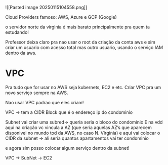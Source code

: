 ![[Pasted image 20250115104558.png]]


Cloud Providers famoso: AWS, Azure e GCP (Google)


o servidor norte da virginia é mais barato principalmente pra quem ta estudando!

Professor deixa claro pra nao usar o root da criação da conta aws e sim criar um usuario com acesso total mas outro usuario, usando o serviço IAM dentro da aws.

# VPC

Pra tudo que for usar no AWS seja kubernets, EC2 e etc. Criar VPC pra um novo serviço sempre na AWS.

Nao usar VPC padrao que eles criam!

VPC → tem a CIDR Block que é o endereço ip do condominio

Subnet
vai criar uma subred→ queria seria o bloco do condominio
E na vdd aqui na criação vc vincula a AZ (que seria aquelas AZ’s que aparecem disponivel no mundo tod da AWS, no caso N. Virginia)
e aqui vai colocar o CIDR da subnet → ali seria quantos apartamentos vai ter condominio


e agora sim posso colocar algum serviço dentro da subnet!


VPC  → SubNet → EC2


